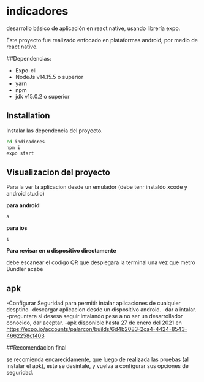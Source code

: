 # indicadores
desarrollo básico de aplicación en react native, usando librería expo. 

Este proyecto fue realizado enfocado en plataformas android, por medio de react native. 

##Dependencias:

- Expo-cli 
- NodeJs v14.15.5 o superior
- yarn
- npm
- jdk v15.0.2 o superior

## Installation

Instalar las dependencia del proyecto.

```sh
cd indicadores
npm i
expo start
```

## Visualizacion del proyecto

Para la ver la aplicacion desde un emulador (debe tenr instaldo xcode y android studio)

__para android__ 
```expo start
a
```

__para ios__ 
```expo start
i
```

__Para revisar en u dispositivo directamente__

debe escanear el codigo QR que desplegara la terminal una vez que metro Bundler acabe

## apk

-Configurar Seguridad para permitir intalar aplicaciones de cualquier desptino
-descargar aplicacion desde un dispositivo android.
-dar a intalar. 
-preguntara si desesa seguir intalando pese a no ser un desarrollador conocido, dar aceptar.
-apk disponible hasta 27 de enero del 2021 en https://expo.io/accounts/palarcon/builds/6d4b2083-2ca4-4424-8543-4662258cf403

##Recomendacion final

se recomienda encarecidamente, que luego de realizada las pruebas (al instalar el apk), este se desintale, y vuelva a configurar sus opciones de seguridad. 



